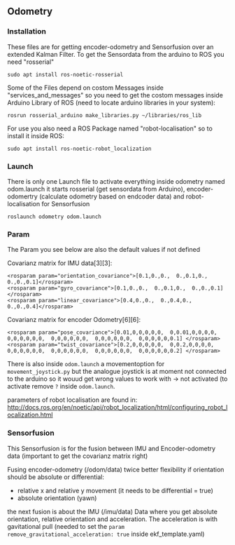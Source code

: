 ## Odometry

### Installation
These files are for getting encoder-odometry and Sensorfusion over an extended Kalman Filter.
To get the Sensordata from the arduino to ROS you need "rosserial"
```
sudo apt install ros-noetic-rosserial
```
Some of the Files depend on costom Messages inside "services_and_messages" so you need to get the costom messages inside Arduino Library of ROS (need to locate arduino libraries in your system):
```
rosrun rosserial_arduino make_libraries.py ~/libraries/ros_lib
```
For use you also need a ROS Package named "robot-localisation" so to install it inside ROS:
```
sudo apt install ros-noetic-robot_localization
```



### Launch
There is only one Launch file to activate everything inside odometry named odom.launch it starts rosserial (get sensordata from Arduino), encoder-odomertry (calculate odometry based on endcoder data) and robot-localisation for  Sensorfusion
```
roslaunch odometry odom.launch
```


### Param
The Param you see below are also the default values if not defined

Covarianz matrix for IMU data[3][3]:
```
<rosparam param="orientation_covariance">[0.1,0.,0.,  0.,0.1,0.,  0.,0.,0.1]</rosparam>
<rosparam param="gyro_covariance">[0.1,0.,0.,  0.,0.1,0.,  0.,0.,0.1]</rosparam>
<rosparam param="linear_covariance">[0.4,0.,0.,  0.,0.4,0.,  0.,0.,0.4]</rosparam>
```

Covarianz matrix for encoder Odometry[6][6]:
```
<rosparam param="pose_covariance">[0.01,0,0,0,0,0,  0,0.01,0,0,0,0,  0,0,0,0,0,0,  0,0,0,0,0,0,  0,0,0,0,0,0,  0,0,0,0,0,0.1] </rosparam>
<rosparam param="twist_covariance">[0.2,0,0,0,0,0,  0,0.2,0,0,0,0,  0,0,0,0,0,0,  0,0,0,0,0,0,  0,0,0,0,0,0,  0,0,0,0,0,0.2] </rosparam>
```

There is also inside ```odom.launch``` a movementoption for ``movement_joystick.py`` but the analogue joystick is at moment not connected to the arduino so it wouud get wrong values to work with -> not activated (to activate remove ``?`` inside ``odom.launch``. 

parameters of robot localisation are found in:
http://docs.ros.org/en/noetic/api/robot_localization/html/configuring_robot_localization.html

### Sensorfusion
This Sensorfusion is for the fusion between IMU and Encoder-odometry data (important to get the covarianz matrix right)

Fusing encoder-odometry (/odom/data) twice better flexibility if orientation should be absolute or differential:
- relative x and relative y movement (it needs to be differential = true)
- absolute orientation (yawn) 

the next fusion is about the IMU (/imu/data) Data where you get absolute orientation, relative orientation and acceleration.
The acceleration is with gavitational pull  (needed to set the ```param remove_gravitational_acceleration: true``` inside ekf_template.yaml)


